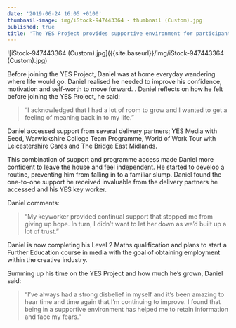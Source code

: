 ```yaml
---
date: '2019-06-24 16:05 +0100'
thumbnail-image: img/iStock-947443364 - thumbnail (Custom).jpg
published: true
title: 'The YES Project provides supportive environment for participant '
---
```


![iStock-947443364 (Custom).jpg]({{site.baseurl}}/img/iStock-947443364 (Custom).jpg)

Before joining the YES Project, Daniel was at home everyday wandering where life would go. Daniel realised he needed to improve his confidence, motivation and self-worth to move forward.
. 
Daniel reflects on how he felt before joining the YES Project, he said:

> “I acknowledged that I had a lot of room to grow and I wanted to get a feeling of meaning back in to my life.”

Daniel accessed support from several delivery partners; YES Media with Seed, Warwickshire College Team Programme, World of Work Tour with Leicestershire Cares and The Bridge East Midlands. 

This combination of support and programme access made Daniel more confident to leave the house and feel independent. He started to develop a routine, preventing him from falling in to a familiar slump. Daniel found the one-to-one support he received invaluable from the delivery partners he accessed and his YES key worker. 

Daniel comments:

> “My keyworker provided continual support that stopped me from giving up hope. In turn, I didn’t want to let her down as we’d built up a lot of trust.”

Daniel is now completing his Level 2 Maths qualification and plans to start a Further Education course in media with the goal of obtaining employment within the creative industry. 

Summing up his time on the YES Project and how much he’s grown, Daniel said:

> “I’ve always had a strong disbelief in myself and it’s been amazing to hear time and time again that I’m continuing to improve. I found that being in a supportive environment has helped me to retain information and face my fears.”
